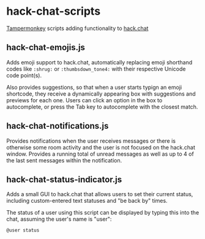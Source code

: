 # hack-chat-scripts

[Tampermonkey](http://tampermonkey.net/) scripts adding functionality to [hack.chat](https://hack.chat/)

## hack-chat-emojis.js

Adds emoji support to hack.chat, automatically replacing emoji shorthand codes like `:shrug:` or `:thumbsdown_tone4:` with their respective Unicode code point(s).

Also provides suggestions, so that when a user starts typign an emoji shortcode, they receive a dynamically appearing box with suggestions and previews for each one. Users can click an option in the box to autocomplete, or press the Tab key to autocomplete with the closest match.

## hack-chat-notifications.js

Provides notifications when the user receives messages or there is otherwise some room activity and the user is not focused on the hack.chat window. Provides a running total of unread messages as well as up to 4 of the last sent messages within the notification.

## hack-chat-status-indicator.js

Adds a small GUI to hack.chat that allows users to set their current status, including custom-entered text statuses and "be back by" times.

The status of a user using this script can be displayed by typing this into the chat, assuming the user's name is "user":

```
@user status
```
